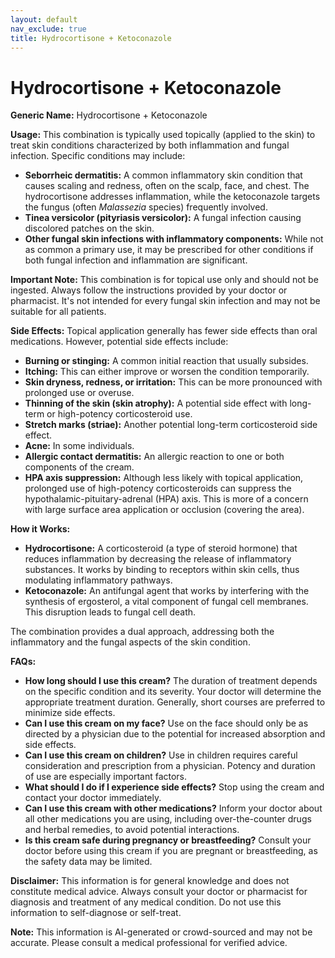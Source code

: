 ```yaml
---
layout: default
nav_exclude: true
title: Hydrocortisone + Ketoconazole
---
```


# Hydrocortisone + Ketoconazole

**Generic Name:** Hydrocortisone + Ketoconazole

**Usage:**  This combination is typically used topically (applied to the skin) to treat skin conditions characterized by both inflammation and fungal infection.  Specific conditions may include:

* **Seborrheic dermatitis:** A common inflammatory skin condition that causes scaling and redness, often on the scalp, face, and chest.  The hydrocortisone addresses inflammation, while the ketoconazole targets the fungus (often *Malassezia* species) frequently involved.
* **Tinea versicolor (pityriasis versicolor):** A fungal infection causing discolored patches on the skin.
* **Other fungal skin infections with inflammatory components:** While not as common a primary use, it may be prescribed for other conditions if both fungal infection and inflammation are significant.

**Important Note:** This combination is for topical use only and should not be ingested.  Always follow the instructions provided by your doctor or pharmacist.  It's not intended for every fungal skin infection and may not be suitable for all patients.

**Side Effects:** Topical application generally has fewer side effects than oral medications.  However, potential side effects include:

* **Burning or stinging:**  A common initial reaction that usually subsides.
* **Itching:** This can either improve or worsen the condition temporarily.
* **Skin dryness, redness, or irritation:** This can be more pronounced with prolonged use or overuse.
* **Thinning of the skin (skin atrophy):**  A potential side effect with long-term or high-potency corticosteroid use.
* **Stretch marks (striae):** Another potential long-term corticosteroid side effect.
* **Acne:** In some individuals.
* **Allergic contact dermatitis:**  An allergic reaction to one or both components of the cream.
* **HPA axis suppression:** Although less likely with topical application, prolonged use of high-potency corticosteroids can suppress the hypothalamic-pituitary-adrenal (HPA) axis. This is more of a concern with large surface area application or occlusion (covering the area).


**How it Works:**

* **Hydrocortisone:** A corticosteroid (a type of steroid hormone) that reduces inflammation by decreasing the release of inflammatory substances.  It works by binding to receptors within skin cells, thus modulating inflammatory pathways.
* **Ketoconazole:** An antifungal agent that works by interfering with the synthesis of ergosterol, a vital component of fungal cell membranes. This disruption leads to fungal cell death.

The combination provides a dual approach, addressing both the inflammatory and the fungal aspects of the skin condition.

**FAQs:**

* **How long should I use this cream?** The duration of treatment depends on the specific condition and its severity. Your doctor will determine the appropriate treatment duration.  Generally, short courses are preferred to minimize side effects.
* **Can I use this cream on my face?**  Use on the face should only be as directed by a physician due to the potential for increased absorption and side effects.
* **Can I use this cream on children?** Use in children requires careful consideration and prescription from a physician.  Potency and duration of use are especially important factors.
* **What should I do if I experience side effects?**  Stop using the cream and contact your doctor immediately.
* **Can I use this cream with other medications?** Inform your doctor about all other medications you are using, including over-the-counter drugs and herbal remedies, to avoid potential interactions.
* **Is this cream safe during pregnancy or breastfeeding?**  Consult your doctor before using this cream if you are pregnant or breastfeeding, as the safety data may be limited.


**Disclaimer:** This information is for general knowledge and does not constitute medical advice. Always consult your doctor or pharmacist for diagnosis and treatment of any medical condition.  Do not use this information to self-diagnose or self-treat.


**Note:** This information is AI-generated or crowd-sourced and may not be accurate. Please consult a medical professional for verified advice.